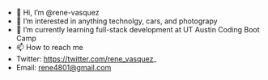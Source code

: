 - 👋 Hi, I’m @rene-vasquez
- 👀 I’m interested in anything technolgy, cars, and photograpy
- 🌱 I’m currently learning full-stack development at UT Austin Coding Boot Camp
- 📫 How to reach me
-   Twitter: https://twitter.com/rene_vasquez_ 
-   Email: rene4801@gmail.com

<!---
rene-vasquez/rene-vasquez is a ✨ special ✨ repository because its `README.md` (this file) appears on your GitHub profile.
You can click the Preview link to take a look at your changes.
--->
